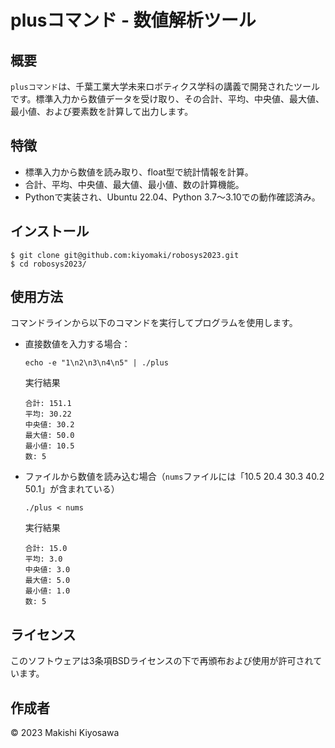 # plusコマンド - 数値解析ツール

## 概要
`plusコマンド`は、千葉工業大学未来ロボティクス学科の講義で開発されたツールです。標準入力から数値データを受け取り、その合計、平均、中央値、最大値、最小値、および要素数を計算して出力します。

## 特徴
- 標準入力から数値を読み取り、float型で統計情報を計算。
- 合計、平均、中央値、最大値、最小値、数の計算機能。
- Pythonで実装され、Ubuntu 22.04、Python 3.7～3.10での動作確認済み。

## インストール
```
$ git clone git@github.com:kiyomaki/robosys2023.git
$ cd robosys2023/
```

## 使用方法
コマンドラインから以下のコマンドを実行してプログラムを使用します。

- 直接数値を入力する場合：
  ```
  echo -e "1\n2\n3\n4\n5" | ./plus
  ```
  実行結果
  ```
  合計: 151.1
  平均: 30.22
  中央値: 30.2
  最大値: 50.0
  最小値: 10.5
  数: 5
  ```
- ファイルから数値を読み込む場合（`nums`ファイルには「10.5 20.4 30.3 40.2 50.1」が含まれている）
  ```
  ./plus < nums
  ```
  実行結果
  ```
  合計: 15.0
  平均: 3.0
  中央値: 3.0
  最大値: 5.0
  最小値: 1.0
  数: 5
  ```
## ライセンス
このソフトウェアは3条項BSDライセンスの下で再頒布および使用が許可されています。

## 作成者
© 2023 Makishi Kiyosawa

